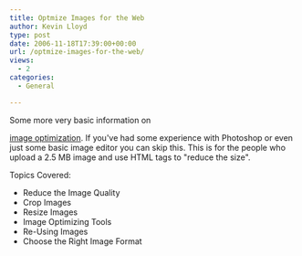 ```yaml
---
title: Optmize Images for the Web
author: Kevin Lloyd
type: post
date: 2006-11-18T17:39:00+00:00
url: /optmize-images-for-the-web/
views:
  - 2
categories:
  - General

---
```

<!--adsense-->Some more very basic information on

[image optimization][1]. If you've had some experience with Photoshop or even just some basic image editor you can skip this. This is for the people who upload a 2.5 MB image and use HTML tags to "reduce the size".

Topics Covered:

  * Reduce the Image Quality
  * Crop Images
  * Resize Images
  * Image Optimizing Tools
  * Re-Using Images
  * Choose the Right Image Format

 [1]: http://www.xpert.com.au/blog/optimizing-images-for-web-pages/